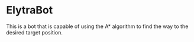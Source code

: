 # ElytraBot

This is a bot that is capable of using the A* algorithm to find the way to the desired target position. 
